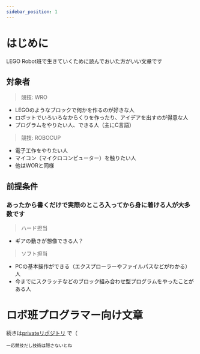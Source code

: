 ```yaml
---
sidebar_position: 1
---
```


# はじめに
LEGO Robot班で生きていくために読んでおいた方がいい文章です

## 対象者
> 競技: WRO
- LEGOのようなブロックで何かを作るのが好きな人
- ロボットでいろいろなからくりを作ったり、アイデアを出すのが得意な人
- プログラムをやりたい人、できる人（主にC言語）

> 競技: ROBOCUP
- 電子工作をやりたい人
- マイコン（マイクロコンピューター）を触りたい人
- 他はWORと同様

## 前提条件
### あったから書くだけで実際のところ入ってから身に着ける人が大多数です

> ハード担当
- ギアの動きが想像できる人？

> ソフト担当
- PCの基本操作ができる（エクスプローラーやファイルパスなどがわかる）人
- 今までにスクラッチなどのブロック組み合わせ型プログラムをやったことがある人

# ロボ班プログラマー向け文章
続きは[privateリポジトリ]([https://pages.github.com/](https://github.com/ASK-STEM-official/ROBOT_blockly/blob/master/document/home.md)) で（

<sub>一応競技だし技術は隠さないとね</sub>
